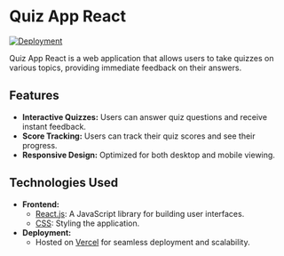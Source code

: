 
# Quiz App React

[![Deployment](https://img.shields.io/badge/deployment-live-brightgreen)](https://quiz-app-react-three-eosin.vercel.app)

Quiz App React is a web application that allows users to take quizzes on various topics, providing immediate feedback on their answers.

## Features

- **Interactive Quizzes:** Users can answer quiz questions and receive instant feedback.
- **Score Tracking:** Users can track their quiz scores and see their progress.
- **Responsive Design:** Optimized for both desktop and mobile viewing.

## Technologies Used

- **Frontend:**
  - [React.js](https://reactjs.org/): A JavaScript library for building user interfaces.
  - [CSS](https://developer.mozilla.org/en-US/docs/Web/CSS): Styling the application.
- **Deployment:**
  - Hosted on [Vercel](https://vercel.com/) for seamless deployment and scalability.
